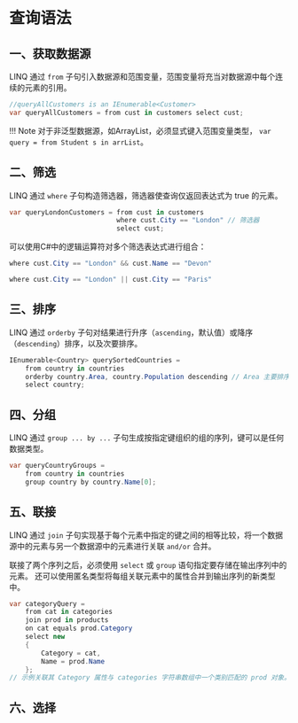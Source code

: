 # 查询语法

## 一、获取数据源
LINQ 通过 `from` 子句引入数据源和范围变量，范围变量将充当对数据源中每个连续的元素的引用。

```csharp
//queryAllCustomers is an IEnumerable<Customer>
var queryAllCustomers = from cust in customers select cust;
```

!!! Note
	对于非泛型数据源，如ArrayList，必须显式键入范围变量类型，
		`var query = from Student s in arrList`。


## 二、筛选
LINQ 通过 `where` 子句构造筛选器，筛选器使查询仅返回表达式为 true 的元素。

```csharp
var queryLondonCustomers = from cust in customers
                           where cust.City == "London" // 筛选器
                           select cust;
```

可以使用C#中的逻辑运算符对多个筛选表达式进行组合：

```csharp
where cust.City == "London" && cust.Name == "Devon"

where cust.City == "London" || cust.City == "Paris"
```

## 三、排序

LINQ 通过 `orderby` 子句对结果进行升序（`ascending`，默认值）或降序（`descending`）排序，以及次要排序。

```csharp
IEnumerable<Country> querySortedCountries =
    from country in countries
    orderby country.Area, country.Population descending // Area 主要排序，Population 次要
    select country;
```


## 四、分组

LINQ 通过 `group ... by ...` 子句生成按指定键组织的组的序列，键可以是任何数据类型。

```csharp
var queryCountryGroups =
    from country in countries
    group country by country.Name[0];
```


## 五、联接

LINQ 通过 `join` 子句实现基于每个元素中指定的键之间的相等比较，将一个数据源中的元素与另一个数据源中的元素进行关联 `and/or` 合并。

联接了两个序列之后，必须使用 `select` 或 `group` 语句指定要存储在输出序列中的元素。 还可以使用匿名类型将每组关联元素中的属性合并到输出序列的新类型中。

```csharp
var categoryQuery =
    from cat in categories
    join prod in products 
    on cat equals prod.Category
    select new
    {
        Category = cat,
        Name = prod.Name
    };
// 示例关联其 Category 属性与 categories 字符串数组中一个类别匹配的 prod 对象。 筛选出 Category 与 categories 中的任何字符串均不匹配的产品。select 语句投影属性取自 cat 和prod 的新类型。
```


## 六、选择